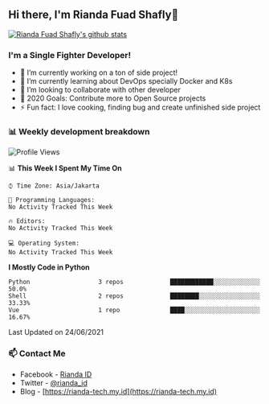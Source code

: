 ## Hi there, I'm Rianda Fuad Shafly👋

[![Rianda Fuad Shafly's github stats](https://github-readme-stats.vercel.app/api?username=riandafuadshafly)](https://github.com/rndzx/rndzx)

### I'm a Single Fighter Developer!
- 🔭 I’m currently working on a ton of side project!
- 🌱 I’m currently learning about DevOps specially Docker and K8s
- 👯 I’m looking to collaborate with other developer
- 🥅 2020 Goals: Contribute more to Open Source projects
- ⚡ Fun fact: I love cooking, finding bug and create unfinished side project 

### 📊 Weekly development breakdown

<!--START_SECTION:waka-->
![Profile Views](http://img.shields.io/badge/Profile%20Views-1-blue)

📊 **This Week I Spent My Time On** 

```text
⌚︎ Time Zone: Asia/Jakarta

💬 Programming Languages: 
No Activity Tracked This Week

🔥 Editors: 
No Activity Tracked This Week

💻 Operating System: 
No Activity Tracked This Week

```

**I Mostly Code in Python** 

```text
Python                   3 repos             ████████████░░░░░░░░░░░░░   50.0% 
Shell                    2 repos             ████████░░░░░░░░░░░░░░░░░   33.33% 
Vue                      1 repo              ████░░░░░░░░░░░░░░░░░░░░░   16.67%

```



 Last Updated on 24/06/2021
<!--END_SECTION:waka-->

### 📫 Contact Me
- Facebook - [Rianda ID](https://facebook.com/negevian.id)
- Twitter - [@rianda_id](https://twitter.com/rianda_id)
- Blog - [https://rianda-tech.my.id](https://rianda-tech.my.id)
